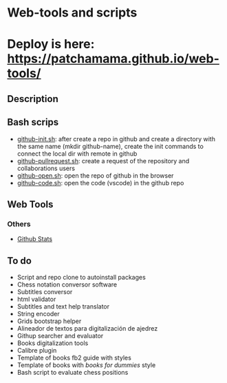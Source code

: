 # Web-tools and scripts

# Deploy is here: https://patchamama.github.io/web-tools/

## Description

## Bash scrips

- [github-init.sh](bash/github-init.sh): after create a repo in github and create a directory with the same name (mkdir github-name), create the init commands to connect the local dir with remote in github
- [github-pullrequest.sh](bash/github-pullrequest.sh): create a request of the repository and collaborations users
- [github-open.sh](bash/github-open.sh): open the repo of github in the browser
- [github-code.sh](bash/github-code.sh): open the code (vscode) in the github repo

## Web Tools

### Others

- [Github Stats](https://patchamama.github.io/web-tools/others/github-stats.html)

## To do

- Script and repo clone to autoinstall packages
- Chess notation conversor software
- Subtitles conversor
- html validator
- Subtitles and text help translator
- String encoder
- Grids bootstrap helper
- Alineador de textos para digitalización de ajedrez
- Githup searcher and evaluator
- Books digitalization tools
- Calibre plugin
- Template of books fb2 guide with styles
- Template of books with _books for dummies_ style
- Bash script to evaluate chess positions
